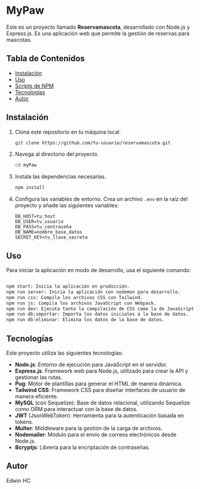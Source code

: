 # MyPaw

Este es un proyecto llamado **Reservamascota**, desarrollado con Node.js y Express.js. Es una aplicación web que permite la gestión de reservas para mascotas.

## Tabla de Contenidos
- [Instalación](#instalación)
- [Uso](#uso)
- [Scripts de NPM](#scripts-de-npm)
- [Tecnologías](#tecnologías)
- [Autor](#autor)

## Instalación

1. Clona este repositorio en tu máquina local.
    ```bash
    git clone https://github.com/tu-usuario/reservamascota.git
    ```

2. Navega al directorio del proyecto.
    ```bash
    cd myPaw
    ```

3. Instala las dependencias necesarias.
    ```bash
    npm install
    ```

4. Configura las variables de entorno. Crea un archivo `.env` en la raíz del proyecto y añade las siguientes variables:
    ```
    DB_HOST=tu_host
    DB_USER=tu_usuario
    DB_PASS=tu_contraseña
    DB_NAME=nombre_base_datos
    SECRET_KEY=tu_llave_secreta
    ```

## Uso

Para iniciar la aplicación en modo de desarrollo, usa el siguiente comando:

```bash

npm start: Inicia la aplicación en producción.
npm run server: Inicia la aplicación con nodemon para desarrollo.
npm run css: Compila los archivos CSS con Tailwind.
npm run js: Compila los archivos JavaScript con Webpack.
npm run dev: Ejecuta tanto la compilación de CSS como la de JavaScript en modo de observación.
npm run db:importar: Importa los datos iniciales a la base de datos.
npm run db:eliminar: Elimina los datos de la base de datos.

````

## Tecnologías

Este proyecto utiliza las siguientes tecnologías:

- **Node.js**: Entorno de ejecución para JavaScript en el servidor.
- **Express.js**: Framework web para Node.js, utilizado para crear la API y gestionar las rutas.
- **Pug**: Motor de plantillas para generar el HTML de manera dinámica.
- **Tailwind CSS**: Framework CSS para diseñar interfaces de usuario de manera eficiente.
- **MySQL** (con Sequelize): Base de datos relacional, utilizando Sequelize como ORM para interactuar con la base de datos.
- **JWT** (JsonWebToken): Herramienta para la autenticación basada en tokens.
- **Multer**: Middleware para la gestión de la carga de archivos.
- **Nodemailer**: Módulo para el envío de correos electrónicos desde Node.js.
- **Bcryptjs**: Librería para la encriptación de contraseñas.


## Autor
Edwin HC